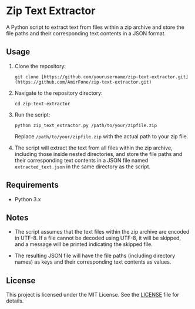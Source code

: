 # Zip Text Extractor

A Python script to extract text from files within a zip archive and store the file paths and their corresponding text contents in a JSON format.

## Usage

1. Clone the repository:
   ```
   git clone [https://github.com/yourusername/zip-text-extractor.git](https://github.com/AmirFone/zip-text-extractor.git)
   ```

2. Navigate to the repository directory:
   ```
   cd zip-text-extractor
   ```

3. Run the script:
   ```
   python zip_text_extractor.py /path/to/your/zipfile.zip
   ```
   Replace `/path/to/your/zipfile.zip` with the actual path to your zip file.

4. The script will extract the text from all files within the zip archive, including those inside nested directories, and store the file paths and their corresponding text contents in a JSON file named `extracted_text.json` in the same directory as the script.

## Requirements

- Python 3.x

## Notes

- The script assumes that the text files within the zip archive are encoded in UTF-8. If a file cannot be decoded using UTF-8, it will be skipped, and a message will be printed indicating the skipped file.

- The resulting JSON file will have the file paths (including directory names) as keys and their corresponding text contents as values.

## License

This project is licensed under the MIT License. See the [LICENSE](LICENSE) file for details.
